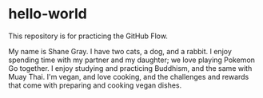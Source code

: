 # hello-world
This repository is for practicing the GitHub Flow.

My name is Shane Gray. I have two cats, a dog, and a rabbit. I enjoy spending time with my partner and my daughter; we love playing Pokemon Go together. I enjoy studying and practicing Buddhism, and the same with Muay Thai. I'm vegan, and love cooking, and the challenges and rewards that come with preparing and cooking vegan dishes. 
